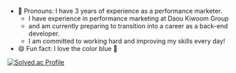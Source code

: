 - 📌 Pronouns: I have 3 years of experience as a performance marketer. <br>
  -  I have experience in performance marketing at Daou Kiwoom Group <br>
  - and am currently preparing to transition into a career as a back-end developer.<br>
  - I am committed to working hard and improving my skills every day!<br>
- 😄 Fun fact: I love the color blue 💙

[![Solved.ac Profile](http://mazassumnida.wtf/api/generate_badge?boj=ejrm12)](https://solved.ac/ejrm12)

